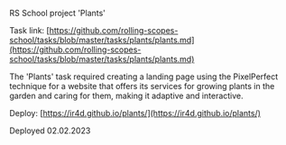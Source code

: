 RS School project 'Plants'

Task link: [https://github.com/rolling-scopes-school/tasks/blob/master/tasks/plants/plants.md](https://github.com/rolling-scopes-school/tasks/blob/master/tasks/plants/plants.md)

The 'Plants' task required creating a landing page using the PixelPerfect technique for a website that offers its services for growing plants in the garden and caring for them, making it adaptive and interactive.

Deploy: [https://ir4d.github.io/plants/](https://ir4d.github.io/plants/)

Deployed 02.02.2023
